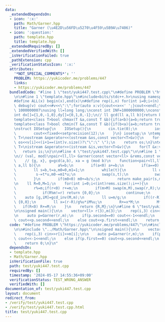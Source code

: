 ```yaml
---
data:
  _extendedDependsOn:
  - icon: ':x:'
    path: Math/Garner.hpp
    title: "Garner (\u4E2D\u56FD\u5270\u4F59\u5B9A\u7406)"
  - icon: ':question:'
    path: template.hpp
    title: template.hpp
  _extendedRequiredBy: []
  _extendedVerifiedWith: []
  _isVerificationFailed: true
  _pathExtension: cpp
  _verificationStatusIcon: ':x:'
  attributes:
    '*NOT_SPECIAL_COMMENTS*': ''
    PROBLEM: https://yukicoder.me/problems/447
    links:
    - https://yukicoder.me/problems/447
  bundledCode: "#line 1 \"test/yuki447.test.cpp\"\n#define PROBLEM \"https://yukicoder.me/problems/447\"\
    \n\n#line 1 \"template.hpp\"\n#include<bits/stdc++.h>\nusing namespace std;\n\
    #define ALL(x) begin(x),end(x)\n#define rep(i,n) for(int i=0;i<(n);i++)\n#define\
    \ debug(v) cout<<#v<<\":\";for(auto x:v){cout<<x<<' ';}cout<<endl;\n#define mod\
    \ 1000000007\nusing ll=long long;\nconst int INF=1000000000;\nconst ll LINF=1001002003004005006ll;\n\
    int dx[]={1,0,-1,0},dy[]={0,1,0,-1};\n// ll gcd(ll a,ll b){return b?gcd(b,a%b):a;}\n\
    template<class T>bool chmax(T &a,const T &b){if(a<b){a=b;return true;}return false;}\n\
    template<class T>bool chmin(T &a,const T &b){if(b<a){a=b;return true;}return false;}\n\
    \nstruct IOSetup{\n    IOSetup(){\n        cin.tie(0);\n        ios::sync_with_stdio(0);\n\
    \        cout<<fixed<<setprecision(12);\n    }\n} iosetup;\n \ntemplate<typename\
    \ T>\nostream &operator<<(ostream &os,const vector<T>&v){\n    for(int i=0;i<(int)v.size();i++)\
    \ os<<v[i]<<(i+1==(int)v.size()?\"\":\" \");\n    return os;\n}\ntemplate<typename\
    \ T>\nistream &operator>>(istream &is,vector<T>&v){\n    for(T &x:v)is>>x;\n \
    \   return is;\n}\n\n#line 4 \"test/yuki447.test.cpp\"\n\n#line 1 \"Math/Garner.hpp\"\
    \n// (val, mod)\npair<ll,ll> Garner(const vector<ll> &rems,const vector<ll> &mods){\n\
    \    // {g, x}, g=gcd(a,b), xa = g (mod b)\n    function<pair<ll,ll>(ll,ll)> gcd_inv=[](ll\
    \ a,ll b){\n        a%=b;\n        if(a<0) a+=b;\n        if(a==0) return make_pair(b,0ll);\n\
    \        ll s=b,t=a,m0=0,m1=1;\n        while(t){\n            ll u=s/t;\n   \
    \         s-=t*u,m0-=m1*u;\n            swap(s,t);\n            swap(m0,m1);\n\
    \        }\n        if(m0<0) m0+=b/s;\n        return make_pair(s,m0);\n    };\n\
    \n    ll R=0,M=1;\n    for(int i=0;i<(int)rems.size();i++){\n        ll r=rems[i],m=mods[i];\n\
    \        r%=m;if(r<0) r+=m;\n        if(m>M) swap(m,M),swap(r,R);\n        if(M%m==0){\n\
    \            if(R%m!=r) return {0,0};\n            continue;\n        }\n    \
    \    auto [g,iM]=gcd_inv(M,m);\n        ll u=m/g;\n        if((r-R)%g) return\
    \ {0,0};\n        ll x=(r-R)/g%u*iM%u;\n        R+=x*M;\n        M*=u;\n     \
    \   if(R<0) R+=M;\n    }\n    return {R,M};\n}\n#line 6 \"test/yuki447.test.cpp\"\
    \n\nsigned main(){\n\n    vector<ll> r(3),m(3);\n    rep(i,3) cin>>r[i]>>m[i];\n\
    \n    auto p=Garner(r,m);\n    if(p.second==0) cout<<-1<<endl;\n    else if(p.first==0)\
    \ cout<<p.second<<endl;\n    else cout<<p.first<<endl;\n    return 0;\n}\n"
  code: "#define PROBLEM \"https://yukicoder.me/problems/447\"\n\n#include \"../template.hpp\"\
    \n\n#include \"../Math/Garner.hpp\"\n\nsigned main(){\n\n    vector<ll> r(3),m(3);\n\
    \    rep(i,3) cin>>r[i]>>m[i];\n\n    auto p=Garner(r,m);\n    if(p.second==0)\
    \ cout<<-1<<endl;\n    else if(p.first==0) cout<<p.second<<endl;\n    else cout<<p.first<<endl;\n\
    \    return 0;\n}\n"
  dependsOn:
  - template.hpp
  - Math/Garner.hpp
  isVerificationFile: true
  path: test/yuki447.test.cpp
  requiredBy: []
  timestamp: '2024-05-17 14:55:36+09:00'
  verificationStatus: TEST_WRONG_ANSWER
  verifiedWith: []
documentation_of: test/yuki447.test.cpp
layout: document
redirect_from:
- /verify/test/yuki447.test.cpp
- /verify/test/yuki447.test.cpp.html
title: test/yuki447.test.cpp
---
```

